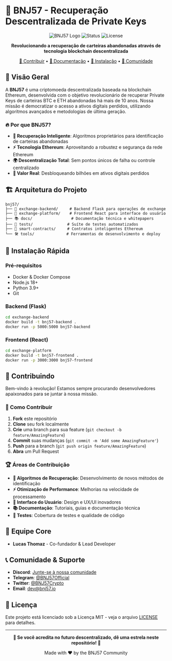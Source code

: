 # 🚀 BNJ57 - Recuperação Descentralizada de Private Keys

<div align="center">

![BNJ57 Logo](https://img.shields.io/badge/BNJ57-Ethereum%20Based-blue?style=for-the-badge&logo=ethereum)
![Status](https://img.shields.io/badge/Status-Em%20Desenvolvimento-orange?style=for-the-badge)
![License](https://img.shields.io/badge/License-MIT-green?style=for-the-badge)

**Revolucionando a recuperação de carteiras abandonadas através de tecnologia blockchain descentralizada**

[🌟 Contribuir](#contribuindo) • [📖 Documentação](#documentação) • [🔧 Instalação](#instalação) • [🤝 Comunidade](#comunidade)

</div>

## 🎯 Visão Geral

A **BNJ57** é uma criptomoeda descentralizada baseada na blockchain Ethereum, desenvolvida com o objetivo revolucionário de recuperar Private Keys de carteiras BTC e ETH abandonadas há mais de 10 anos. Nossa missão é democratizar o acesso a ativos digitais perdidos, utilizando algoritmos avançados e metodologias de última geração.

### 🔥 Por que BNJ57?

- **🔐 Recuperação Inteligente**: Algoritmos proprietários para identificação de carteiras abandonadas
- **⚡ Tecnologia Ethereum**: Aproveitando a robustez e segurança da rede Ethereum
- **🌍 Descentralização Total**: Sem pontos únicos de falha ou controle centralizado
- **💎 Valor Real**: Desbloqueando bilhões em ativos digitais perdidos

## 🏗️ Arquitetura do Projeto

```
bnj57/
├── 🔧 exchange-backend/     # Backend Flask para operações de exchange
├── 🎨 exchange-platform/    # Frontend React para interface do usuário
├── 📚 docs/                 # Documentação técnica e whitepapers
├── 🧪 tests/               # Suíte de testes automatizados
├── 🔐 smart-contracts/     # Contratos inteligentes Ethereum
└── 🛠️ tools/              # Ferramentas de desenvolvimento e deploy
```

## 🚀 Instalação Rápida

### Pré-requisitos
- Docker & Docker Compose
- Node.js 18+
- Python 3.9+
- Git

### Backend (Flask)
```bash
cd exchange-backend
docker build -t bnj57-backend .
docker run -p 5000:5000 bnj57-backend
```

### Frontend (React)
```bash
cd exchange-platform
docker build -t bnj57-frontend .
docker run -p 3000:3000 bnj57-frontend
```

## 🤝 Contribuindo

Bem-vindo à revolução! Estamos sempre procurando desenvolvedores apaixonados para se juntar à nossa missão.

### 🎯 Como Contribuir

1. **Fork** este repositório
2. **Clone** seu fork localmente
3. **Crie** uma branch para sua feature (`git checkout -b feature/AmazingFeature`)
4. **Commit** suas mudanças (`git commit -m 'Add some AmazingFeature'`)
5. **Push** para a branch (`git push origin feature/AmazingFeature`)
6. **Abra** um Pull Request

### 🏆 Áreas de Contribuição

- **🔐 Algoritmos de Recuperação**: Desenvolvimento de novos métodos de identificação
- **⚡ Otimização de Performance**: Melhorias na velocidade de processamento
- **🎨 Interface do Usuário**: Design e UX/UI inovadores
- **📚 Documentação**: Tutoriais, guias e documentação técnica
- **🧪 Testes**: Cobertura de testes e qualidade de código

## 👥 Equipe Core

- **Lucas Thomaz** - Co-fundador & Lead Developer

## 📞 Comunidade & Suporte

- **Discord**: [Junte-se à nossa comunidade](https://discord.gg/bnj57)
- **Telegram**: [@BNJ57Official](https://t.me/BNJ57Official)
- **Twitter**: [@BNJ57Crypto](https://twitter.com/BNJ57Crypto)
- **Email**: dev@bnj57.io

## 📄 Licença

Este projeto está licenciado sob a Licença MIT - veja o arquivo [LICENSE](LICENSE) para detalhes.

---

<div align="center">

**🌟 Se você acredita no futuro descentralizado, dê uma estrela neste repositório! 🌟**

Made with ❤️ by the BNJ57 Community

</div>

